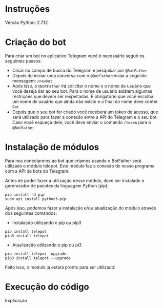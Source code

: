 # Instruções
Versão Python: 2.7.12


# Criação do bot
Para criar um bot no aplicativo Telegram você é necessário seguir os seguintes passos:
* Clicar no campo de busca do Telegram e pesquisar por ```@BotFather```
* Depois de iniciar uma conversa com o ```@BotFather```enviar a seguinte mensagem:  ```/newbot```
* Após isso, o ```@BotFather``` irá solicitar o nome e o nome de usuário que você deseja dar ao seu bot. Para o nome de usuário existem algumas restrições que devem ser respeitadas. É obrigatório que você escolha um nome de usuário que ainda não existe e o final do nome deve conter ```Bot```
* Depois que o seu bot for criado você receberá um token de acesso, que será utilizado para fazer a conexão entre a API do Telegram e o seu bot. Caso você esqueça dele, você deve enviar o comando ```/token``` para o ```@BotFather```




# Instalação de módulos

Para nos conectarmos ao bot que criamos usando o BotFather será utilizado o módulo telepot. Este módulo faz a conexão do nosso programa com a API de bots do Telegram.

Antes de poder fazer a utilização desse módulo, deve ser instalado o gerenciador de pacotes da linguagem Python (pip):
```
pip install -U pip
sudo apt install python3-pip
```
Após isso, podemos fazer a instalação e/ou atualização do módulo através dos seguintes comandos: 

* Instalação utilizando o pip ou pip3

```
pip install telepot 
pip3 install telepot
```      

* Atualização utilizando o pip ou pi3

```
pip install telepot –upgrade 
pip3 install telepot --upgrade
```
Feito isso, o módulo já estará pronto para ser utilizado!


# Execução do código

Explicação

